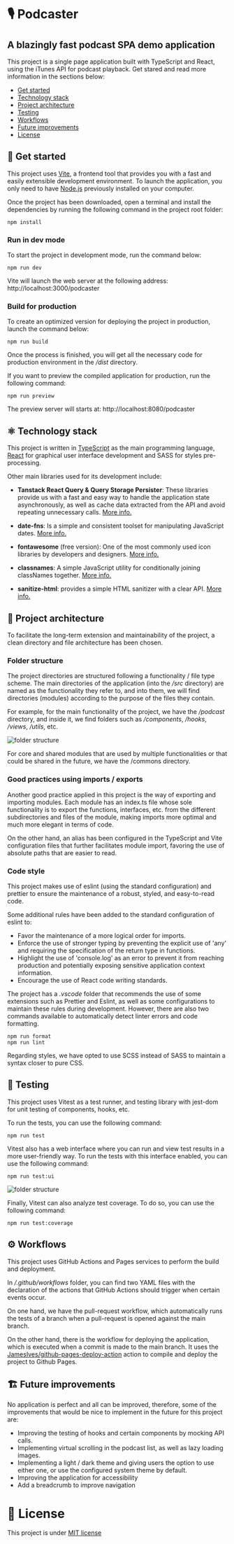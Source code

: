 # 🎙️ Podcaster

## A blazingly fast podcast SPA demo application

This project is a single page application built with TypeScript and React, using the iTunes API for podcast playback. Get stared and read more information in the sections below:

- [Get started](#get-started)
- [Technology stack](#technology-stack)
- [Project architecture](#project-architecture)
- [Testing](#testing)
- [Workflows](#workflows)
- [Future improvements](#future-improvements)
- [License](#license)

## 🚀 Get started<a id="get-started"></a>

This project uses [Vite](https://vitejs.dev/), a frontend tool that provides you with a fast and easily extensible development environment. To launch the application, you only need to have [Node.js](https://nodejs.org/) previously installed on your computer.

Once the project has been downloaded, open a terminal and install the dependencies by running the following command in the project root folder:

```console
npm install
```

### Run in dev mode

To start the project in development mode, run the command below:

```console
npm run dev
```

Vite will launch the web server at the following address: http://localhost:3000/podcaster

### Build for production

To create an optimized version for deploying the project in production, launch the command below:

```console
npm run build
```

Once the process is finished, you will get all the necessary code for production environment in the _/dist_ directory.

If you want to preview the compiled application for production, run the following command:

```console
npm run preview
```

The preview server will starts at: http://localhost:8080/podcaster

## ⚛️ Technology stack<a id="technology-stack"></a>

This project is written in [TypeScript](https://www.typescriptlang.org/) as the main programming language, [React](https://react.dev/) for graphical user interface development and SASS for styles pre-processing.

Other main libraries used for its development include:

- **Tanstack React Query & Query Storage Persister**: These libraries provide us with a fast and easy way to handle the application state asynchronously, as well as cache data extracted from the API and avoid repeating unnecessary calls. [More info.](https://tanstack.com/query)

- **date-fns**: Is a simple and consistent toolset for manipulating JavaScript dates. [More info.](https://date-fns.org/)

- **fontawesome** (free version): One of the most commonly used icon libraries by developers and designers. [More info.](https://fontawesome.com/)

- **classnames**: A simple JavaScript utility for conditionally joining classNames together. [More info.](https://github.com/JedWatson/classnames)

- **sanitize-html**: provides a simple HTML sanitizer with a clear API. [More info.](https://github.com/apostrophecms/sanitize-html)

## 📐 Project architecture<a id="project-architecture"></a>

To facilitate the long-term extension and maintainability of the project, a clean directory and file architecture has been chosen.

### Folder structure

The project directories are structured following a functionality / file type scheme. The main directories of the application (into the _/src_ directory) are named as the functionality they refer to, and into them, we will find directories (modules) according to the purpose of the files they contain.

For example, for the main functionality of the project, we have the _/podcast_ directory, and inside it, we find folders such as _/components_, _/hooks_, _/views_, _/utils_, etc.

![folder structure](https://github.com/authc0d3/podcaster/blob/main/assets/folder_structure.png?raw=true)

For core and shared modules that are used by multiple functionalities or that could be shared in the future, we have the /commons directory.

### Good practices using imports / exports

Another good practice applied in this project is the way of exporting and importing modules. Each module has an index.ts file whose sole functionality is to export the functions, interfaces, etc. from the different subdirectories and files of the module, making imports more optimal and much more elegant in terms of code.

On the other hand, an alias has been configured in the TypeScript and Vite configuration files that further facilitates module import, favoring the use of absolute paths that are easier to read.

### Code style

This project makes use of eslint (using the standard configuration) and prettier to ensure the maintenance of a robust, styled, and easy-to-read code.

Some additional rules have been added to the standard configuration of eslint to:

- Favor the maintenance of a more logical order for imports.
- Enforce the use of stronger typing by preventing the explicit use of 'any' and requiring the specification of the return type in functions.
- Highlight the use of 'console.log' as an error to prevent it from reaching production and potentially exposing sensitive application context information.
- Encourage the use of React code writing standards.

The project has a _.vscode_ folder that recommends the use of some extensions such as Prettier and Eslint, as well as some configurations to maintain these rules during development. However, there are also two commands available to automatically detect linter errors and code formatting.

```console
npm run format
npm run lint
```

Regarding styles, we have opted to use SCSS instead of SASS to maintain a syntax closer to pure CSS.

## 🧪 Testing<a id="testing"></a>

This project uses Vitest as a test runner, and testing library with jest-dom for unit testing of components, hooks, etc.

To run the tests, you can use the following command:

```console
npm run test
```

Vitest also has a web interface where you can run and view test results in a more user-friendly way. To run the tests with this interface enabled, you can use the following command:

```console
npm run test:ui
```

![folder structure](https://github.com/authc0d3/podcaster/blob/main/assets/vitest.png?raw=true)

Finally, Vitest can also analyze test coverage. To do so, you can use the following command:

```console
npm run test:coverage
```

## ⚙️ Workflows<a id="workflows"></a>

This project uses GitHub Actions and Pages services to perform the build and deployment.

In _/.github/workflows_ folder, you can find two YAML files with the declaration of the actions that GitHub Actions should trigger when certain events occur.

On one hand, we have the pull-request workflow, which automatically runs the tests of a branch when a pull-request is opened against the main branch.

On the other hand, there is the workflow for deploying the application, which is executed when a commit is made to the main branch. It uses the [JamesIves/github-pages-deploy-action](https://github.com/JamesIves/github-pages-deploy-action) action to compile and deploy the project to Github Pages.

## 🏗️ Future improvements<a id="future-improvements"></a>

No application is perfect and all can be improved, therefore, some of the improvements that would be nice to implement in the future for this project are:

- Improving the testing of hooks and certain components by mocking API calls.
- Implementing virtual scrolling in the podcast list, as well as lazy loading images.
- Implementing a light / dark theme and giving users the option to use either one, or use the configured system theme by default.
- Improving the application for accessibility
- Add a breadcrumb to improve navigation

# 📖 License<a id="license"></a>

This project is under [MIT license](https://opensource.org/license/mit/)
